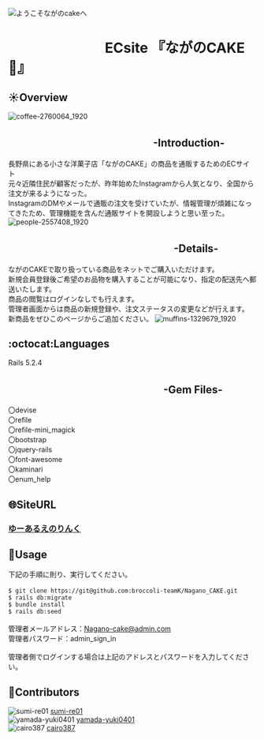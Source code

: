 ![ようこそながのcakeへ](https://user-images.githubusercontent.com/77834661/112648689-193ea180-8e8d-11eb-8179-3193dd70a2c4.jpg)
# 　　　　　　　ECsite 『ながのCAKE:cake:』

##  :sunny:Overview
![coffee-2760064_1920](https://user-images.githubusercontent.com/77834661/112647651-17c0a980-8e8c-11eb-93e4-20d9ea852f3c.jpg)
## 　　　　　　　　　　　　　　-Introduction- 
長野県にある小さな洋菓子店「ながのCAKE」の商品を通販するためのECサイト<br>
元々近隣住民が顧客だったが、昨年始めたInstagramから人気となり、全国から注文が来るようになった。<br>
InstagramのDMやメールで通販の注文を受けていたが、情報管理が煩雑になってきたため、管理機能を含んだ通販サイトを開設しようと思い至った。
![people-2557408_1920](https://user-images.githubusercontent.com/77834661/112675606-b8be5d00-8eaa-11eb-8b56-78092710f987.jpg)

## 　　　　　　　　　　　　　　　　-Details-
ながのCAKEで取り扱っている商品をネットでご購入いただけます。<br>
新規会員登録後ご希望のお品物を購入することが可能になり、指定の配送先へ郵送いたします。<br>
商品の閲覧はログインなしでも行えます。<br>
管理者画面からは商品の新規登録や、注文ステータスの変更などが行えます。<br>
新商品をぜひこのページからご追加ください。
![muffins-1329679_1920](https://user-images.githubusercontent.com/77834661/112675808-f4f1bd80-8eaa-11eb-938e-28ab0846474a.jpg)
## :octocat:Languages
Rails 5.2.4
## 　　　　　　　　　　　　　　　-Gem Files-
〇devise<br>
〇refile<br>
〇refile-mini_magick<br>
〇bootstrap<br>
〇jquery-rails<br>
〇font-awesome<br>
〇kaminari<br>
〇enum_help<br>

## :globe_with_meridians:SiteURL
### [ゆーあるえのりんく](url)
## :thought_balloon:Usage
下記の手順に則り、実行してください。<br>
<br>
`$ git clone https://git@github.com:broccoli-teamK/Nagano_CAKE.git`<br>
`$ rails db:migrate`<br>
`$ bundle install`<br>
`$ rails db:seed`<br>
<br>
管理者メールアドレス：Nagano-cake@admin.com<br>
管理者パスワード：admin_sign_in<br>
<br>
管理者側でログインする場合は上記のアドレスとパスワードを入力してください。

## :moyai:Contributors 
![sumi-re01](https://avatars.githubusercontent.com/sumi-re01?s=40)
[sumi-re01](https://github.com/sumi-re01)
<br>
![yamada-yuki0401](https://github.com/github.png?size=40px)
[yamada-yuki0401](https://github.com/yamada-yuki0401)
<br>
![cairo387](https://github.com/github.png?size=40)
[cairo387](https://github.com/cairo387)
<br>

